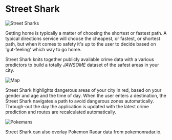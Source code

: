 # Street Shark

![Street Sharks](http://orig02.deviantart.net/01f3/f/2013/194/b/e/street_sharks_by_darkcorvus07-d6dbcc1.jpg "Street Sharks")

Getting home is typically a matter of choosing the shortest or fastest path. A typical directions service will choose the cheapest, or fastest, or shortest path, but when it comes to safety it's up to the user to decide based on 'gut-feeling' which way to go home.

Street Shark knits together publicly available crime data with a various predictors to build a totally *JAWSOME* dataset of the safest areas in your city.

![Map](https://i.imgur.com/VANdviO.png "Map")

Street Shark highlights dangerous areas of your city in red, based on your gender and age and the time of day. When the user enters a destination, the Street Shark navigates a path to avoid dangerous zones automatically. Through-out the day the application is updated with the latest crime prediction and routes are recalculated automatically. 

![Pokemans](https://i.imgur.com/TkoxJxE.png "Pokemans")

Street Shark can also overlay Pokemon Radar data from pokemonradar.io.
